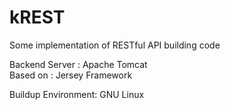 # kREST
Some implementation of RESTful API building code

Backend Server : 	Apache Tomcat	
Based on :			Jersey Framework	


Buildup Environment: GNU Linux




